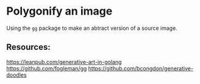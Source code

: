 # Polygonify an image

Using the `gg` package to make an abtract version of a source image.

## Resources:

https://leanpub.com/generative-art-in-golang
https://github.com/fogleman/gg
https://github.com/bcongdon/generative-doodles
